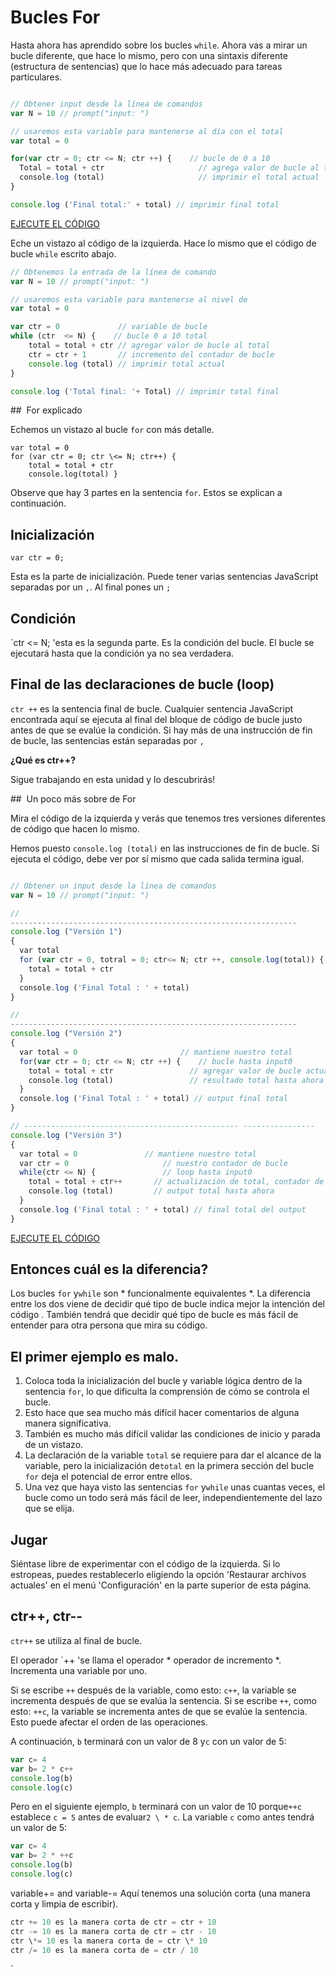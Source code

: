 # Bucles For
 
Hasta ahora has aprendido sobre los bucles `while`. Ahora vas a mirar un bucle diferente, que hace lo mismo, pero con una sintaxis diferente (estructura de sentencias) que lo hace más adecuado para tareas particulares.

```js

// Obtener input desde la línea de comandos
var N = 10 // prompt("input: ")

// usaremos esta variable para mantenerse al día con el total
var total = 0

for(var ctr = 0; ctr <= N; ctr ++) {    // bucle de 0 a 10
  Total = total + ctr                     // agrega valor de bucle al total
  console.log (total)                     // imprimir el total actual
}

console.log ('Final total:' + total) // imprimir final total

```

[EJECUTE EL CÓDIGO]()

Eche un vistazo al código de la izquierda. Hace lo mismo que el código de bucle `while` escrito abajo.

```js
// Obtenemos la entrada de la línea de comando 
var N = 10 // prompt("input: ")

// usaremos esta variable para mantenerse al nivel de
var total = 0 

var ctr = 0             // variable de bucle 
while (ctr  <= N) {    // bucle 0 a 10 total 
    total = total + ctr // agregar valor de bucle al total 
    ctr = ctr + 1       // incremento del contador de bucle 
    console.log (total) // imprimir total actual
}

console.log ('Total final: '+ Total) // imprimir total final

```

##  For explicado

Echemos un vistazo al bucle `for` con más detalle.

```
var total = 0 
for (var ctr = 0; ctr \<= N; ctr++) {
    total = total + ctr 
    console.log(total) }
```

Observe que hay 3 partes en la sentencia `for`. Estos se explican a continuación.

Inicialización
---- 

`var ctr = 0;`

Esta es la parte de inicialización. Puede tener varias sentencias JavaScript separadas por un `,`. Al final pones un `;`

Condición
---- 

\`ctr \<= N; 'esta es la segunda parte. Es la condición del bucle. El bucle se ejecutará hasta que la condición ya no sea verdadera.

Final de las declaraciones de bucle (loop)
---- 

`ctr ++` es la sentencia final de bucle. Cualquier sentencia JavaScript encontrada aquí se ejecuta al final del bloque de código de bucle justo antes de que se evalúe la condición. Si hay más de una instrucción de fin de bucle, las sentencias están separadas por `,`

**¿Qué es ctr++?**

Sigue trabajando en esta unidad y lo descubrirás!

##  Un poco más sobre de For

Mira el código de la izquierda y verás que tenemos tres versiones diferentes de código que hacen lo mismo.

Hemos puesto `console.log (total)` en las instrucciones de fin de bucle. Si ejecuta el código, debe ver por sí mismo que cada salida termina igual.

```js

// Obtener un input desde la línea de comandos
var N = 10 // prompt("input: ")

// 
----------------------------------------------------------------
console.log ("Versión 1")
{
  var total
  for (var ctr = 0, totral = 0; ctr<= N; ctr ++, console.log(total)) {
    total = total + ctr
  }
  console.log ('Final Total : ' + total)
}

// 
----------------------------------------------------------------
console.log ("Versión 2")
{
  var total = 0                       // mantiene nuestro total
  for(var ctr = 0; ctr <= N; ctr ++) {    // bucle hasta input0
    total = total + ctr                 // agregar valor de bucle actual
    console.log (total)                 // resultado total hasta ahora
  }
  console.log ('Final Total : ' + total) // output final total 
}

// ------------------------------------------------ ----------------
console.log ("Versión 3")
{
  var total = 0               // mantiene nuestro total
  var ctr = 0                     // nuestro contador de bucle
  while(ctr <= N) {               // loop hasta input0
    total = total + ctr++       // actualización de total, contador de incremento
    console.log (total)         // output total hasta ahora
  }
  console.log ('Final total : ' + total) // final total del output
}
```

[EJECUTE EL CÓDIGO]()

Entonces cuál es la diferencia?
---- 

Los bucles `for` y`while` son \* funcionalmente equivalentes \*. La diferencia entre los dos viene de decidir qué tipo de bucle indica mejor la intención del código . También tendrá que decidir qué tipo de bucle es más fácil de entender para otra persona que mira su código.

El primer ejemplo es malo.
---- 

1. Coloca toda la inicialización del bucle y variable lógica dentro de la sentencia `for`, lo que dificulta la comprensión de cómo se controla el bucle.
2. Esto hace que sea mucho más difícil hacer comentarios de alguna manera significativa.
3. También es mucho más difícil validar las condiciones de inicio y parada de un vistazo.
4. La declaración de la variable `total` se requiere para dar el alcance de la variable, pero la inicialización de`total` en la primera sección del bucle `for` deja el potencial de error entre ellos.
5. Una vez que haya visto las sentencias `for` y`while` unas cuantas veces, el bucle como un todo será más fácil de leer, independientemente del lazo que se elija.

Jugar
---- 

Siéntase libre de experimentar con el código de la izquierda. Si lo estropeas, puedes restablecerlo eligiendo la opción 'Restaurar archivos actuales' en el menú 'Configuración' en la parte superior de esta página.

## ctr++, ctr--

`ctr++` se utiliza al final de bucle.

El operador \`++ 'se llama el operador \* operador de incremento \*. Incrementa una variable por uno.

Si se escribe `++` después de la variable, como esto: `c++`, la variable se incrementa después de que se evalúa la sentencia. Si se escribe `++`, como esto: `++c`, la variable se incrementa antes de que se evalúe la sentencia. Esto puede afectar el orden de las operaciones.

A continuación, `b` terminará con un valor de 8 y`c` con un valor de 5:

```js
var c= 4
var b= 2 * c++
console.log(b)
console.log(c)
```

Pero en el siguiente ejemplo, `b` terminará con un valor de 10 porque`++c` establece `c = 5` antes de evaluar`2 \ * c`. La variable `c` como antes tendrá un valor de 5:

```js
var c= 4
var b= 2 * ++c
console.log(b)
console.log(c) 
```

variable+= and variable-=
Aquí tenemos una solución corta  (una manera corta y limpia de escribir).
  
``` js
ctr += 10 es la manera corta de ctr = ctr + 10
ctr -= 10 es la manera corta de ctr = ctr - 10
ctr \*= 10 es la manera corta de = ctr \* 10
ctr /= 10 es la manera corta de = ctr / 10
```
`

